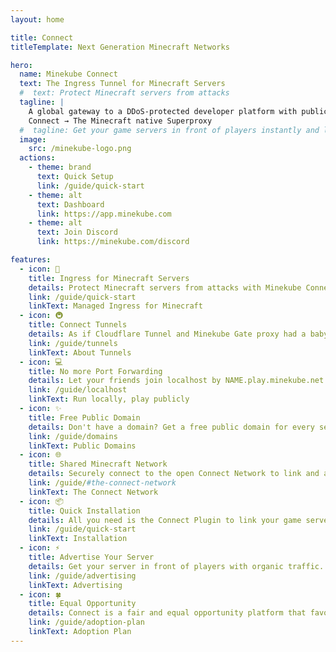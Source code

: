```yaml
---
layout: home

title: Connect
titleTemplate: Next Generation Minecraft Networks

hero:
  name: Minekube Connect
  text: The Ingress Tunnel for Minecraft Servers
  #  text: Protect Minecraft servers from attacks
  tagline: |
    A global gateway to a DDoS-protected developer platform with public domains for localhost.
    Connect → The Minecraft native Superproxy
  #  tagline: Get your game servers in front of players instantly and link with the global Connect Network today! Browse servers on minekube.net
  image:
    src: /minekube-logo.png
  actions:
    - theme: brand
      text: Quick Setup
      link: /guide/quick-start
    - theme: alt
      text: Dashboard
      link: https://app.minekube.com
    - theme: alt
      text: Join Discord
      link: https://minekube.com/discord

features:
  - icon: 📡
    title: Ingress for Minecraft Servers
    details: Protect Minecraft servers from attacks with Minekube Connect.
    link: /guide/quick-start
    linkText: Managed Ingress for Minecraft
  - icon: 🚇
    title: Connect Tunnels
    details: As if Cloudflare Tunnel and Minekube Gate proxy had a baby.
    link: /guide/tunnels
    linkText: About Tunnels
  - icon: 💻
    title: No more Port Forwarding
    details: Let your friends join localhost by NAME.play.minekube.net
    link: /guide/localhost
    linkText: Run locally, play publicly
  - icon: ✨️
    title: Free Public Domain
    details: Don't have a domain? Get a free public domain for every server.
    link: /guide/domains
    linkText: Public Domains
  - icon: 🌐
    title: Shared Minecraft Network
    details: Securely connect to the open Connect Network to link and advertise your game servers.
    link: /guide/#the-connect-network
    linkText: The Connect Network
  - icon: 📦
    title: Quick Installation
    details: All you need is the Connect Plugin to link your game servers with the open Connect Network.
    link: /guide/quick-start
    linkText: Installation
  - icon: ⚡️
    title: Advertise Your Server
    details: Get your server in front of players with organic traffic.
    link: /guide/advertising
    linkText: Advertising
  - icon: 🍀
    title: Equal Opportunity
    details: Connect is a fair and equal opportunity platform that favours new and smaller servers.
    link: /guide/adoption-plan
    linkText: Adoption Plan
---
```

